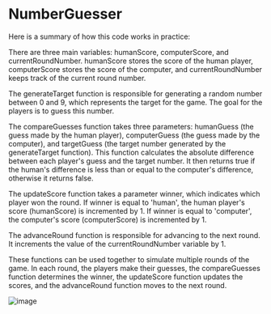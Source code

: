 # NumberGuesser

Here is a summary of how this code works in practice:

There are three main variables: humanScore, computerScore, and currentRoundNumber. humanScore stores the score of the human player, computerScore stores the score of the computer, and currentRoundNumber keeps track of the current round number.

The generateTarget function is responsible for generating a random number between 0 and 9, which represents the target for the game. The goal for the players is to guess this number.

The compareGuesses function takes three parameters: humanGuess (the guess made by the human player), computerGuess (the guess made by the computer), and targetGuess (the target number generated by the generateTarget function). This function calculates the absolute difference between each player's guess and the target number. It then returns true if the human's difference is less than or equal to the computer's difference, otherwise it returns false.

The updateScore function takes a parameter winner, which indicates which player won the round. If winner is equal to 'human', the human player's score (humanScore) is incremented by 1. If winner is equal to 'computer', the computer's score (computerScore) is incremented by 1.

The advanceRound function is responsible for advancing to the next round. It increments the value of the currentRoundNumber variable by 1.

These functions can be used together to simulate multiple rounds of the game. In each round, the players make their guesses, the compareGuesses function determines the winner, the updateScore function updates the scores, and the advanceRound function moves to the next round.


![image](https://github.com/pescivo/Number-Guesser/assets/87651996/38eca07a-60ec-48d8-81e6-590b06db62bf)


